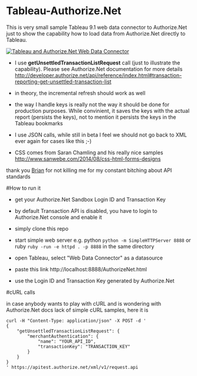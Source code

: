# Tableau-Authorize.Net
This is very small sample Tableau 9.1 web data connector to Authorize.Net just to show the capability how to load data from Authorize.Net directly to Tableau.

[![Tableau and Authorize.Net Web Data Connector](http://i.imgur.com/XBd13lW.png)](https://vimeo.com/143787905 "Tableau and Authorize.Net Web Data Connector - Click to Watch")


- I use **getUnsettledTransactionListRequest** call (just to illustrate the capability). Please see Authorize.Net documentation for more details http://developer.authorize.net/api/reference/index.html#transaction-reporting-get-unsettled-transaction-list

- in theory, the incremental refresh should work as well

- the way I handle keys is really not the way it should be done for production purposes. While convinient, it saves the keys with the actual report (persists the keys), not to mention it persists the keys in the Tableau bookmarks

- I use JSON calls, while still in beta I feel we should not go back to XML ever again for cases like this ;-)

- CSS comes from Saran Chamling and his really nice samples http://www.sanwebe.com/2014/08/css-html-forms-designs 


thank you [Brian](https://github.com/brianmc) for not killing me for my constant bitching about API standards


#How to run it

- get your Authorize.Net Sandbox Login ID and Transaction Key
- by default Transaction API is disabled, you have to login to Authorize.Net console and enable it

- simply clone this repo
- start simple web server e.g. python ```python -m SimpleHTTPServer 8888``` or ruby ```ruby -run -e httpd . -p 8888``` in the same directory 

- open Tableau, select "Web Data Connector" as a datasource
- paste this link http://localhost:8888/AuthorizeNet.html
- use the Login ID and Transaction Key generated by Authorize.Net


#cURL calls

in case anybody wants to play with cURL and is wondering with Authorize.Net docs lack of simple cURL samples, here it is

```
curl -H "Content-Type: application/json" -X POST -d '
{
    "getUnsettledTransactionListRequest": {
        "merchantAuthentication": {
            "name": "YOUR_API_ID",
            "transactionKey": "TRANSACTION_KEY"
        }
    }
}
' https://apitest.authorize.net/xml/v1/request.api
```




